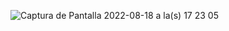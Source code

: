![Captura de Pantalla 2022-08-18 a la(s) 17 23 05](https://user-images.githubusercontent.com/77374408/185438526-0e1ba91d-1a65-4eb8-b330-7ff277c171b7.png)
